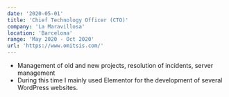 ```yaml
---
date: '2020-05-01'
title: 'Chief Technology Officer (CTO)'
company: 'La Maravillosa'
location: 'Barcelona'
range: 'May 2020 - Oct 2020'
url: 'https://www.omitsis.com/'
---
```


- Management of old and new projects, resolution of incidents, server management
- During this time I mainly used Elementor for the development of several WordPress websites.